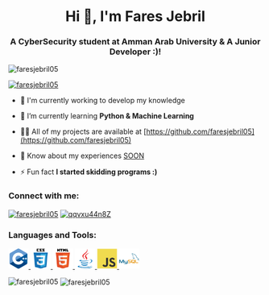 <h1 align="center">Hi 👋, I'm Fares Jebril</h1>
<h3 align="center">A CyberSecurity student at Amman Arab University & A Junior Developer :)!</h3>

<p align="left"> <img src="https://komarev.com/ghpvc/?username=faresjebril05&label=Profile%20views&color=0e75b6&style=flat" alt="faresjebril05" /> </p>

<p align="left"> <a href="https://github.com/ryo-ma/github-profile-trophy"><img src="https://github-profile-trophy.vercel.app/?username=faresjebril05" alt="faresjebril05" /></a> </p>

- 🔭 I'm currently working to develop my knowledge

- 🌱 I’m currently learning <strong>Python & Machine Learning</strong>

- 👨‍💻 All of my projects are available at [https://github.com/faresjebril05](https://github.com/faresjebril05)

- 📄 Know about my experiences [SOON](SOON)

- ⚡ Fun fact **I started skidding programs :)**

<h3 align="left">Connect with me:</h3>
<p align="left">
<a href="https://instagram.com/faresjebril05" target="blank"><img align="center" src="https://raw.githubusercontent.com/rahuldkjain/github-profile-readme-generator/master/src/images/icons/Social/instagram.svg" alt="faresjebril05" height="30" width="40" /></a>
<a href="https://discord.gg/qqvxu44n8Z" target="blank"><img align="center" src="https://raw.githubusercontent.com/rahuldkjain/github-profile-readme-generator/master/src/images/icons/Social/discord.svg" alt="qqvxu44n8Z" height="30" width="40" /></a>
</p>

<h3 align="left">Languages and Tools:</h3>
<p align="left"> <a href="https://www.w3schools.com/cpp/" target="_blank" rel="noreferrer"> <img src="https://raw.githubusercontent.com/devicons/devicon/master/icons/cplusplus/cplusplus-original.svg" alt="cplusplus" width="40" height="40"/> </a> <a href="https://www.w3schools.com/css/" target="_blank" rel="noreferrer"> <img src="https://raw.githubusercontent.com/devicons/devicon/master/icons/css3/css3-original-wordmark.svg" alt="css3" width="40" height="40"/> </a> <a href="https://www.w3.org/html/" target="_blank" rel="noreferrer"> <img src="https://raw.githubusercontent.com/devicons/devicon/master/icons/html5/html5-original-wordmark.svg" alt="html5" width="40" height="40"/> </a> <a href="https://www.java.com" target="_blank" rel="noreferrer"> <img src="https://raw.githubusercontent.com/devicons/devicon/master/icons/java/java-original.svg" alt="java" width="40" height="40"/> </a> <a href="https://developer.mozilla.org/en-US/docs/Web/JavaScript" target="_blank" rel="noreferrer"> <img src="https://raw.githubusercontent.com/devicons/devicon/master/icons/javascript/javascript-original.svg" alt="javascript" width="40" height="40"/> </a> <a href="https://www.mysql.com/" target="_blank" rel="noreferrer"> <img src="https://raw.githubusercontent.com/devicons/devicon/master/icons/mysql/mysql-original-wordmark.svg" alt="mysql" width="40" height="40"/> </a> </p>

<p><img align="left" src="https://github-readme-stats.vercel.app/api/top-langs?username=faresjebril05&show_icons=true&locale=en&layout=compact" alt="faresjebril05" /></p>

<p>&nbsp;<img align="center" src="https://github-readme-stats.vercel.app/api?username=faresjebril05&show_icons=true&locale=en" alt="faresjebril05" /></p>

